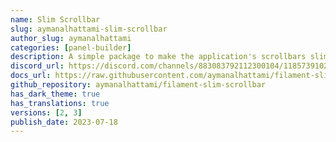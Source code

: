 ```yaml
---
name: Slim Scrollbar
slug: aymanalhattami-slim-scrollbar
author_slug: aymanalhattami
categories: [panel-builder]
description: A simple package to make the application's scrollbars slim.
discord_url: https://discord.com/channels/883083792112300104/1185739102587474011
docs_url: https://raw.githubusercontent.com/aymanalhattami/filament-slim-scrollbar/main/README.md
github_repository: aymanalhattami/filament-slim-scrollbar
has_dark_theme: true
has_translations: true
versions: [2, 3]
publish_date: 2023-07-18
---
```

